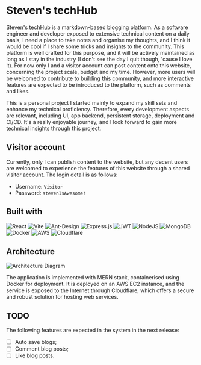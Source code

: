 # Steven's techHub

[Steven's techHub](https://techhub.stevendb.xyz) is a markdown-based blogging platform. As a software engineer and
developer exposed to extensive technical content on a daily basis, I need a place to take notes and organise my
thoughts, and I think it would be cool if I share some tricks and insights to the community. This platform is well
crafted for this purpose, and it will be actively maintained as long as I stay in the industry (I don't see the day I
quit though, 'cause I love it). For now only I and a visitor account can post content onto this website, concerning the
project scale, budget and my time. However, more users will be welcomed to contribute to building this community, and
more interactive features are expected to be introduced to the platform, such as comments and likes.

This is a personal project I started mainly to expand my skill sets and enhance my technical proficiency. Therefore,
every development aspects are relevant, including UI, app backend, persistent storage, deployment and CI/CD. It's a
really enjoyable journey, and I look forward to gain more technical insights through this project.

## Visitor account

Currently, only I can publish content to the website, but any decent users are welcomed to experience the features of
this website through a shared visitor account. The login detail is as follows:

- Username: `Visitor`
- Password: `stevenIsAwesome!`

## Built with

![React](https://img.shields.io/badge/react-%2320232a.svg?style=for-the-badge&logo=react&logoColor=%2361DAFB)
![Vite](https://img.shields.io/badge/vite-%23646CFF.svg?style=for-the-badge&logo=vite&logoColor=white)
![Ant-Design](https://img.shields.io/badge/-AntDesign-%230170FE?style=for-the-badge&logo=ant-design&logoColor=white)
![Express.js](https://img.shields.io/badge/express.js-%23404d59.svg?style=for-the-badge&logo=express&logoColor=%2361DAFB)
![JWT](https://img.shields.io/badge/JWT-black?style=for-the-badge&logo=JSON%20web%20tokens)
![NodeJS](https://img.shields.io/badge/node.js-6DA55F?style=for-the-badge&logo=node.js&logoColor=white)
![MongoDB](https://img.shields.io/badge/MongoDB-%234ea94b.svg?style=for-the-badge&logo=mongodb&logoColor=white)
![Docker](https://img.shields.io/badge/docker-%230db7ed.svg?style=for-the-badge&logo=docker&logoColor=white)
![AWS](https://img.shields.io/badge/AWS-%23FF9900.svg?style=for-the-badge&logo=amazon-aws&logoColor=white)
![Cloudflare](https://img.shields.io/badge/Cloudflare-F38020?style=for-the-badge&logo=Cloudflare&logoColor=white)

## Architecture

![Architecture Diagram](https://imgur.com/QU653tw.png)

The application is implemented with MERN stack, containerised using Docker for deployment. It is deployed on an AWS EC2
instance, and the service is exposed to the Internet through Cloudflare, which offers a secure and robust solution for
hosting web services.

## TODO

The following features are expected in the system in the next release:

- [ ] Auto save blogs;
- [ ] Comment blog posts;
- [ ] Like blog posts.

